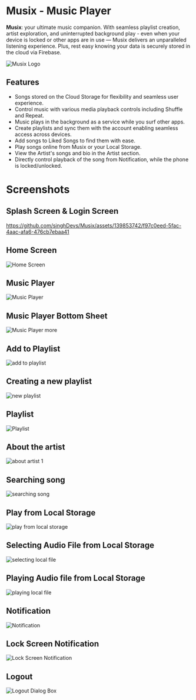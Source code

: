 # Musix - Music Player
**Musix**: your ultimate music companion. With seamless playlist creation, artist exploration, and uninterrupted background play - even when your device is locked or other apps are in use — Musix delivers an unparalleled listening experience. Plus, rest easy knowing your data is securely stored in the cloud via Firebase.

![Musix Logo](https://github.com/singhDevs/Musix/assets/139853742/20535cf4-4880-4b35-a48c-c5f503f0eac0)


## Features

- Songs stored on the Cloud Storage for flexibility and seamless user experience.
- Control music with various media playback controls including Shuffle and Repeat.
- Music plays in the background as a service while you surf other apps.
- Create playlists and sync them with the account enabling seamless access across devices.
- Add songs to Liked Songs to find them with ease.
- Play songs online from Musix or your Local Storage.
- View the Artist's songs and bio in the Artist section.
- Directly control playback of the song from Notification, while the phone is locked/unlocked.


# Screenshots
## Splash Screen & Login Screen
https://github.com/singhDevs/Musix/assets/139853742/f97c0eed-5fac-4aac-afa6-476cb7ebaa41



## Home Screen
![Home Screen](https://github.com/singhDevs/Musix/assets/139853742/8065e191-a732-4f99-8cd1-9ae07a8168c0)


## Music Player
![Music Player](https://github.com/singhDevs/Musix/assets/139853742/6e2ad92a-4457-4826-9683-f8e908dcd470)


## Music Player Bottom Sheet
![Music Player more ](https://github.com/singhDevs/Musix/assets/139853742/11ee80a8-2e90-4062-b0c1-5ec0832550ad)


## Add to Playlist
![add to playlist](https://github.com/singhDevs/Musix/assets/139853742/99f1e4d5-7a14-44e9-a495-4ec7ac59b8e6)


## Creating a new playlist
![new playlist](https://github.com/singhDevs/Musix/assets/139853742/a4bfb024-408e-4544-bafc-338c1db45624)

## Playlist
![Playlist](https://github.com/singhDevs/Musix/assets/139853742/a32d23b4-cfca-49f7-94c8-fd6e72636122)


## About the artist
![about artist 1](https://github.com/singhDevs/Musix/assets/139853742/39845aa0-134a-4c33-92f4-5085e82158ae)


## Searching song
![searching song](https://github.com/singhDevs/Musix/assets/139853742/05020d15-4cf4-4d3d-9f3f-90c0248ce8c8)


## Play from Local Storage
![play from local storage](https://github.com/singhDevs/Musix/assets/139853742/c92a6c13-5234-429a-9538-3c40e9c785c3)


## Selecting Audio File from Local Storage
![selecting local file](https://github.com/singhDevs/Musix/assets/139853742/c7b724e0-4c80-4f53-bcd6-f99d859a5844)


## Playing Audio file from Local Storage
![playing local file](https://github.com/singhDevs/Musix/assets/139853742/9e51a815-9406-4de4-8aac-f640c5074693)


## Notification
![Notification](https://github.com/singhDevs/Musix/assets/139853742/5181ad1e-6cc8-4ce3-9617-7961d0ba3fd8)


## Lock Screen Notification
![Lock Screen Notification](https://github.com/singhDevs/Musix/assets/139853742/0752040d-a4a5-4b93-9249-26a6b06f2076)

## Logout
![Logout Dialog Box](https://github.com/singhDevs/Musix/assets/139853742/5aaf6ca4-a6c4-4c33-bf6a-dfe24fd6cef4)
